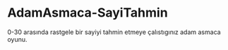 # AdamAsmaca-SayiTahmin
0-30 arasında rastgele bir sayiyi tahmin etmeye çalıstıgınız adam asmaca oyunu.

